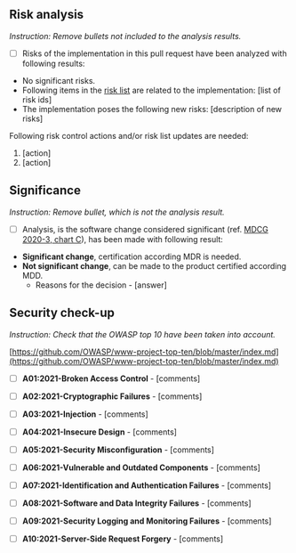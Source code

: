 ## Risk analysis
_Instruction: Remove bullets not included to the analysis results._

- [ ] Risks of the implementation in this pull request have been analyzed with following results:
- No significant risks. 
- Following items in the [risk list](https://github.com/Sensotrend/sensotrend-regulatory/blob/master/product-sensotrend-uploader/RISK-T5-FM%20Risk%20Management%20File%20-%20Medical%20Issues.xlsx) are related to the implementation: [list of risk ids]
- The implementation poses the following new risks: [description of new risks]

Following risk control actions and/or risk list updates are needed:
1. [action]
2. [action]

## Significance
_Instruction: Remove bullet, which is not the analysis result._

- [ ] Analysis, is the software change considered significant (ref. [MDCG 2020-3, chart C](https://drive.google.com/file/d/1QAqBhV-6NzuqXCY20kH5cH0VTGl83Jj0/view?usp=sharing)), has been made with following result: 
- **Significant change**, certification according MDR is needed.
- **Not significant change**, can be made to the product certified according MDD.
	- Reasons for the decision - [answer]

## Security check-up

_Instruction: Check that the OWASP top 10 have been taken into account._

[https://github.com/OWASP/www-project-top-ten/blob/master/index.md](https://github.com/OWASP/www-project-top-ten/blob/master/index.md)
- [ ] **A01:2021-Broken Access Control** - [comments]
- [ ] **A02:2021-Cryptographic Failures** - [comments]
- [ ] **A03:2021-Injection** - [comments]
- [ ] **A04:2021-Insecure Design** - [comments]
- [ ] **A05:2021-Security Misconfiguration** - [comments]
- [ ] **A06:2021-Vulnerable and Outdated Components** - [comments]
- [ ] **A07:2021-Identification and Authentication Failures** - [comments]
- [ ] **A08:2021-Software and Data Integrity Failures** - [comments]
- [ ] **A09:2021-Security Logging and Monitoring Failures** - [comments]
- [ ] **A10:2021-Server-Side Request Forgery** - [comments]

